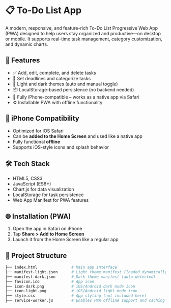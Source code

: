 # 📋 To-Do List App

A modern, responsive, and feature-rich To-Do List Progressive Web App (PWA) designed to help users stay organized and productive—on desktop or mobile. It supports real-time task management, category customization, and dynamic charts.

## 🚀 Features

- ✅ Add, edit, complete, and delete tasks
- 📅 Set deadlines and categorize tasks 
- 🎨 Light and dark themes (auto and manual toggle)
- 📦 LocalStorage-based persistence (no backend needed)
- 📱 Fully iPhone-compatible – works as a native app via Safari
- ⚙️ Installable PWA with offline functionality

## 📱 iPhone Compatibility

- Optimized for iOS Safari
- Can be **added to the Home Screen** and used like a native app
- Fully functional **offline**
- Supports iOS-style icons and splash behavior

## 🛠️ Tech Stack

- HTML5, CSS3
- JavaScript (ES6+)
- Chart.js for data visualization
- LocalStorage for task persistence
- Web App Manifest for PWA features

## 🌐 Installation (PWA)

1. Open the app in Safari on iPhone
2. Tap **Share > Add to Home Screen**
3. Launch it from the Home Screen like a regular app

## 📁 Project Structure

```bash
├── index.html               # Main app interface
├── manifest-light.json      # Light theme manifest (loaded dynamically)
├── manifest-dark.json       # Dark theme manifest (auto-detected)
├── favicon.ico              # App icon
├── icon-dark.png            # iOS/Android dark mode icon
├── icon-light.png           # iOS/Android light mode icon
├── style.css                # App styling (not included here)
├── service-worker.js        # Enables PWA offline support and caching
